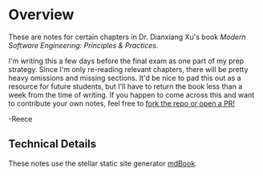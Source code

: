 # Overview

These are notes for certain chapters in Dr. Dianxiang Xu's book *Modern Software Engineering: Principles & Practices*.

I'm writing this a few days before the final exam as one part of my prep strategy. Since I'm only re-reading relevant chapters, there will be pretty heavy omissions and missing sections. It'd be nice to pad this out as a resource for future students, but I'll have to return the book less than a week from the time of writing. If you happen to come across this and want to contribute your own notes, feel free to [fork the repo or open a PR!](https://github.com/ReeceMcMillin/CS449-Notes)

-Reece

## Technical Details
These notes use the stellar static site generator [mdBook](https://rust-lang.github.io/mdBook/index.html).